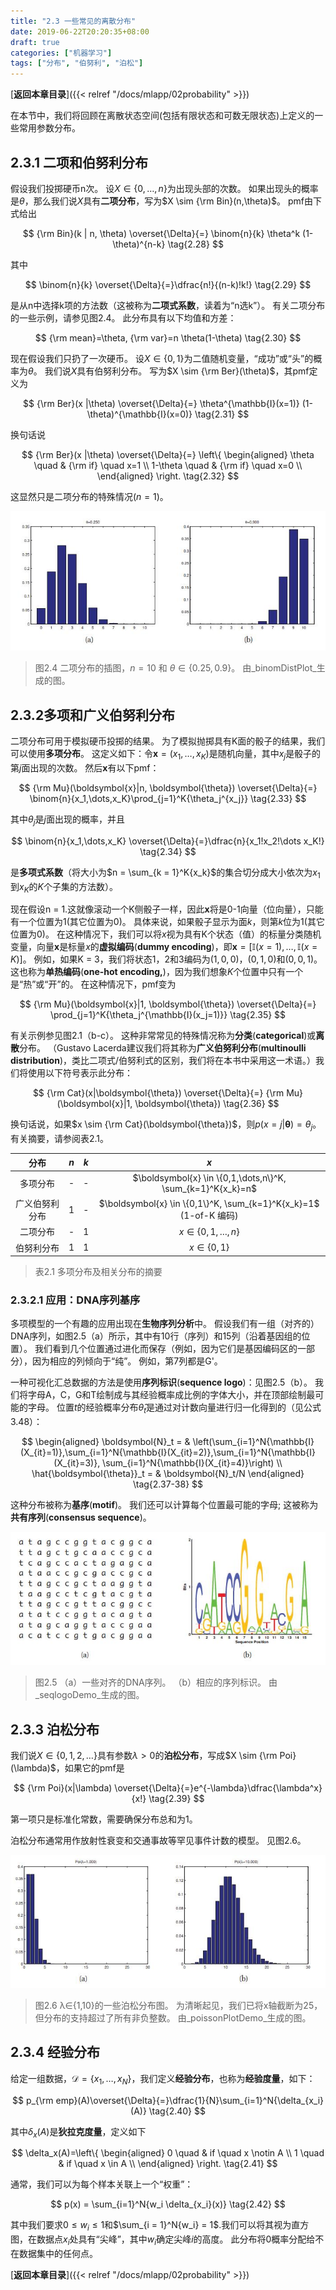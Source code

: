 ```yaml
---
title: "2.3 一些常见的离散分布"
date: 2019-06-22T20:20:35+08:00
draft: true
categories: ["机器学习"]
tags: ["分布", "伯努利", "泊松"]
---
```


[**返回本章目录**]({{< relref "/docs/mlapp/02probability" >}})

在本节中，我们将回顾在离散状态空间\(包括有限状态和可数无限状态\)上定义的一些常用参数分布。

<!--more-->

## 2.3.1 二项和伯努利分布

假设我们投掷硬币n次。 设$X \in \{0,\dots,n\}$为出现头部的次数。 如果出现头的概率是$\theta$，那么我们说$X$具有**二项分布**，写为$X \sim {\rm Bin}(n,\theta)$。 pmf由下式给出

$$
{\rm Bin}(k | n, \theta) \overset{\Delta}{=} \binom{n}{k} \theta^k (1-\theta)^{n-k} \tag{2.28}
$$

其中

$$
\binom{n}{k} \overset{\Delta}{=}\dfrac{n!}{(n-k)!k!} \tag{2.29}
$$

是从n中选择k项的方法数（这被称为**二项式系数**，读着为“n选k”）。 有关二项分布的一些示例，请参见图2.4。 此分布具有以下均值和方差：

$$
{\rm mean}=\theta, {\rm var}=n \theta(1-\theta)  \tag{2.30}
$$

现在假设我们只扔了一次硬币。 设$X \in \{0,1\}$为二值随机变量，“成功”或“头”的概率为$\theta$。 我们说$X$具有伯努利分布。 写为$X \sim {\rm Ber}(\theta)$，其pmf定义为

$$
{\rm Ber}(x |\theta) \overset{\Delta}{=} \theta^{\mathbb{I}(x=1)} (1-\theta)^{\mathbb{I}(x=0)} \tag{2.31}
$$

换句话说

$$
{\rm Ber}(x |\theta) \overset{\Delta}{=} \left\{
\begin{aligned}
\theta \quad & {\rm if} \quad x=1 \\
1-\theta \quad & {\rm if} \quad x=0 \\
\end{aligned}
\right. \tag{2.32}
$$

这显然只是二项分布的特殊情况\($n = 1$\)。

![](../images/0045.jpg)

> 图2.4 二项分布的插图，$n = 10$ 和 $\theta \in \{0.25, 0.9\}$。 由_binomDistPlot_生成的图。

## 2.3.2多项和广义伯努利分布

二项分布可用于模拟硬币投掷的结果。 为了模拟抛掷具有K面的骰子的结果，我们可以使用**多项分布**。 这定义如下：令$\boldsymbol{x} =(x_1,\dots,x_K)$是随机向量，其中$x_j$是骰子的第$j$面出现的次数。 然后$\boldsymbol{x}$有以下pmf：

$$
{\rm Mu}(\boldsymbol{x}|n, \boldsymbol{\theta}) \overset{\Delta}{=} \binom{n}{x_1,\dots,x_K}\prod_{j=1}^K{\theta_j^{x_j}}     \tag{2.33}
$$

其中$\theta_j$是$j$面出现的概率，并且

$$
\binom{n}{x_1,\dots,x_K} \overset{\Delta}{=}\dfrac{n}{x_1!x_2!\dots x_K!}    \tag{2.34}
$$

是**多项式系数**（将大小为$n = \sum_{k = 1}^K{x_k}$的集合切分成大小依次为$x_1$到$x_K$的$K$个子集的方法数）。

现在假设n = 1.这就像滚动一个K侧骰子一样，因此$\boldsymbol{x}$将是0-1向量（位向量），只能有一个位置为1\(其它位置为0\)。 具体来说，如果骰子显示为面$k$，则第$k$位为1\(其它位置为0\)。 在这种情况下，我们可以将$x$视为具有K个状态（值）的标量分类随机变量，向量$\boldsymbol{x}$是标量$x$的**虚拟编码**\(**dummy encoding**\)，即$\boldsymbol{x} = [\mathbb{I}(x=1),\dots,\mathbb{I}(x=K)]$。 例如，如果K = 3，我们将状态1，2和3编码为$(1,0,0)$，$(0,1,0)$和$(0,0,1)$。 这也称为**单热编码**\(**one-hot encoding,**\)，因为我们想象$K$个位置中只有一个是“热”或“开”的。 在这种情况下，pmf变为

$$
{\rm Mu}(\boldsymbol{x}|1, \boldsymbol{\theta}) \overset{\Delta}{=} \prod_{j=1}^K{\theta_j^{\mathbb{I}(x_j=1)}}     \tag{2.35}
$$

有关示例参见图2.1（b-c）。 这种非常常见的特殊情况称为**分类**\(**categorical**\)或**离散**分布。 （Gustavo Lacerda建议我们将其称为**广义伯努利分布**\(**multinoulli distribution**\)，类比二项式/伯努利式的区别，我们将在本书中采用这一术语。）我们将使用以下符号表示此分布：

$$
{\rm Cat}(x|\boldsymbol{\theta}) \overset{\Delta}{=} {\rm Mu}(\boldsymbol{x}|1, \boldsymbol{\theta})    \tag{2.36}
$$

换句话说，如果$x \sim {\rm Cat}(\boldsymbol{\theta})$，则$p(x = j | \boldsymbol{\theta})=\theta_j$。 有关摘要，请参阅表2.1。

| 分布 | $n$ | $k$ | $x$ |
| :---: | :---: | :---: | :---: |
| 多项分布 | - | - | $\boldsymbol{x} \in \{0,1,\dots,n\}^K, \sum_{k=1}^K{x_k}=n$ |
| 广义伯努利分布 | 1 | - | $\boldsymbol{x} \in \{0,1\}^K, \sum_{k=1}^K{x_k}=1$ \(1-of-K 编码\) |
| 二项分布 | - | 1 | $x \in \{0,1,\dots,n\}$ |
| 伯努利分布 | 1 | 1 | $x \in \{0,1\}$ |

> 表2.1 多项分布及相关分布的摘要

### 2.3.2.1 应用：DNA序列基序

多项模型的一个有趣的应用出现在**生物序列分析**中。 假设我们有一组（对齐的）DNA序列，如图2.5（a）所示，其中有10行（序列）和15列（沿着基因组的位置）。 我们看到几个位置通过进化而保存（例如，因为它们是基因编码区的一部分），因为相应的列倾向于“纯”。 例如，第7列都是G'。

一种可视化汇总数据的方法是使用**序列标识**\(**sequence logo**\)：见图2.5（b）。 我们将字母A，C，G和T绘制成与其经验概率成比例的字体大小，并在顶部绘制最可能的字母。 位置$t$的经验概率分布$\hat{\theta}_t$是通过对计数向量进行归一化得到的（见公式3.48）：

$$
\begin{aligned}
\boldsymbol{N}_t = & \left(\sum_{i=1}^N{\mathbb{I}(X_{it}=1)},\sum_{i=1}^N{\mathbb{I}(X_{it}=2)},\sum_{i=1}^N{\mathbb{I}(X_{it}=3)}, \sum_{i=1}^N{\mathbb{I}(X_{it}=4)}\right)  \\
\hat{\boldsymbol{\theta}}_t = & \boldsymbol{N}_t/N
\end{aligned}  \tag{2.37-38}
$$

这种分布被称为**基序**\(**motif**\)。 我们还可以计算每个位置最可能的字母; 这被称为**共有序列**\(**consensus sequence**\)。

![](../images/0046.jpg)

> 图2.5 （a）一些对齐的DNA序列。 （b）相应的序列标识。 由_seqlogoDemo_生成的图。

## 2.3.3 泊松分布

我们说$X \in \{0,1,2,\dots\}$具有参数$\lambda> 0$的**泊松分布**，写成$X \sim {\rm Poi}(\lambda)$，如果它的pmf是

$$
{\rm Poi}(x|\lambda) \overset{\Delta}{=}e^{-\lambda}\dfrac{\lambda^x}{x!}   \tag{2.39}
$$

第一项只是标准化常数，需要确保分布总和为1。

泊松分布通常用作放射性衰变和交通事故等罕见事件计数的模型。 见图2.6。

![](../images/0047.jpg)

> 图2.6 λ∈{1,10}的一些泊松分布图。 为清晰起见，我们已将x轴截断为25，但分布的支持超过了所有非负整数。 由_poissonPlotDemo_生成的图。

## 2.3.4 经验分布

给定一组数据，$\mathcal{D} = \{x_1,\dots,x_N\}$，我们定义**经验分布**，也称为**经验度量**，如下：

$$
p_{\rm emp}(A)\overset{\Delta}{=}\dfrac{1}{N}\sum_{i=1}^N{\delta_{x_i}(A)}   \tag{2.40}
$$

其中$\delta_{x}(A)$是**狄拉克度量**，定义如下

$$
\delta_x(A)=\left\{
\begin{aligned}
0 \quad & if \quad x \notin A \\
1 \quad & if \quad x \in A \\
\end{aligned}
\right.   \tag{2.41}
$$

通常，我们可以为每个样本关联上一个“权重”：

$$
p(x) = \sum_{i=1}^N{w_i \delta_{x_i}(x)}   \tag{2.42}
$$

其中我们要求$0 \le w_i \le 1$和$\sum_{i = 1}^N{w_i} = 1$.我们可以将其视为直方图，在数据点$x_i$处具有“尖峰”，其中$w_i$确定尖峰$i$的高度。 此分布将0概率分配给不在数据集中的任何点。

[**返回本章目录**]({{< relref "/docs/mlapp/02probability" >}})

